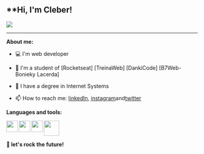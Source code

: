 

<h2>**Hi, I'm Cleber!</h2>
<p><img align="center" src="https://c.tenor.com/jM0aoM8e-iEAAAAM/web-developer-mycrxn.gif"></p>

* * *

**About me:**
- 💻 I'm web developer
- 🚀 I'm a student  of [Rocketseat] [TreinaWeb] [DankiCode] [B7Web-Bonieky Lacerda]
- 📝 I have a degree in Internet Systems



- 📫 How to reach me: [linkedIn](https://www.linkedin.com/in/cleber-junio-7b999967/), [instagram](https://www.instagram.com/juniocleberjunio/)and[twitter](https://twitter.com/CJMT77)



**Languages and tools:**

<img align="left" height="30"  src="https://portalidea.com.br/cursos/27621dc630da7560ddfaa9b4b0588366.webp">
<img align="left" height="30" src="https://raw.githubusercontent.com/jakeliny/jakeliny/master/images/typescript.png">
<img align="left" height="30" src="https://raw.githubusercontent.com/jakeliny/jakeliny/master/images/linux.png">
<img height="40" src="https://encrypted-tbn0.gstatic.com/images?q=tbn:ANd9GcRnaHxK1G3ne71pgYdkildyBYhWwJUR9IZdsw&usqp=CAU">


**🚀 let's rock the future!**
  
